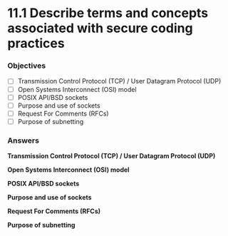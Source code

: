 # 11.1 Describe terms and concepts associated with secure coding practices

### Objectives

- [ ] Transmission Control Protocol (TCP) / User Datagram Protocol (UDP)
- [ ] Open Systems Interconnect (OSI) model
- [ ] POSIX API/BSD sockets
- [ ] Purpose and use of sockets
- [ ] Request For Comments (RFCs)
- [ ] Purpose of subnetting

### Answers

**Transmission Control Protocol (TCP) / User Datagram Protocol (UDP)**
>

**Open Systems Interconnect (OSI) model**
>

**POSIX API/BSD sockets**
>

**Purpose and use of sockets**
>

**Request For Comments (RFCs)**
>

**Purpose of subnetting**
>
